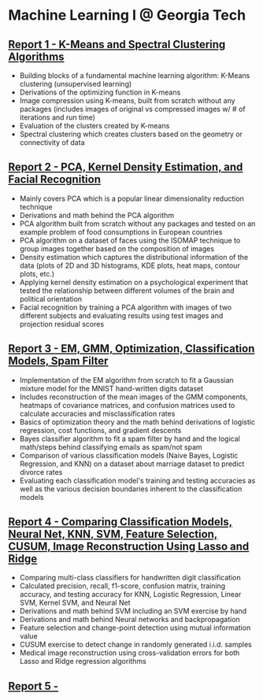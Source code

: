 # Machine Learning I @ Georgia Tech

## [Report 1 - K-Means and Spectral Clustering Algorithms](https://github.com/parthh-patel/Macine-Learning-I/blob/main/1%20-%20K-Means%20and%20Spectral%20Clustering%20Algorithms.pdf)
- Building blocks of a fundamental machine learning algorithm: K-Means clustering (unsupervised learning)
- Derivations of the optimizing function in K-means
- Image compression using K-means, built from scratch without any packages (includes images of original vs compressed images w/ # of iterations and run time)
- Evaluation of the clusters created by K-means
- Spectral clustering which creates clusters based on the geometry or connectivity of data 

## [Report 2 - PCA, Kernel Density Estimation, and Facial Recognition](https://github.com/parthh-patel/Macine-Learning-I/blob/main/2%20-%20PCA%2C%20Kernel%20Density%20Estimation%2C%20and%20Facial%20Recognition.pdf)
- Mainly covers PCA which is a popular linear dimensionality reduction technique 
- Derivations and math behind the PCA algorithm
- PCA algorithm built from scratch without any packages and tested on an example problem of food consumptions in European countries
- PCA algorithm on a dataset of faces using the ISOMAP technique to group images together based on the composition of images
- Density estimation which captures the distributional information of the data (plots of 2D and 3D histograms, KDE plots, heat maps, contour plots, etc.)
- Applying kernel density estimation on a psychological experiment that tested the relationship between different volumes of the brain and political orientation
- Facial recognition by training a PCA algorithm with images of two different subjects and evaluating results using test images and projection residual scores

## [Report 3 - EM, GMM, Optimization, Classification Models, Spam Filter](https://github.com/parthh-patel/Macine-Learning-I/blob/main/3%20-%20EM%2C%20GMM%2C%20Optimization%2C%20Classification%20Models%2C%20Spam%20Filter.pdf)
- Implementation of the EM algorithm from scratch to fit a Gaussian mixture model for the MNIST hand-written digits dataset
- Includes reconstruction of the mean images of the GMM components, heatmaps of covariance matrices, and confusion matrices used to calculate accuracies and misclassification rates
- Basics of optimization theory and the math behind derivations of logistic regression, cost functions, and gradient descents 
- Bayes classifier algorithm to fit a spam filter by hand and the logical math/steps behind classifying emails as spam/not spam
- Comparison of various classification models (Naive Bayes, Logistic Regression, and KNN) on a dataset about marriage dataset to predict divorce rates
- Evaluating each classification model's training and testing accuracies as well as the various decision boundaries inherent to the classification models

## [Report 4 - Comparing Classification Models, Neural Net, KNN, SVM, Feature Selection, CUSUM, Image Reconstruction Using Lasso and Ridge](https://github.com/parthh-patel/Macine-Learning-I/blob/main/4%20-%20Comparing%20Classification%20Models%2C%20Neural%20Net%2C%20KNN%2C%20SVM%2C%20Feature%20Selection%2C%20CUSUM%2C%20Image%20Reconstruction%20Using%20Lasso%20and%20Ridge.pdf)
- Comparing multi-class classifiers for handwritten digit classification
- Calculated precision, recall, f1-score, confusion matrix, training accuracy, and testing accuracy for KNN, Logistic Regression, Linear SVM, Kernel SVM, and Neural Net
- Derivations and math behind SVM including an SVM exercise by hand
- Derivations and math behind Neural networks and backpropagation
- Feature selection and change-point detection using mutual information value
- CUSUM exercise to detect change in randomly generated i.i.d. samples
- Medical image reconstruction using cross-validation errors for both Lasso and Ridge regression algorithms
 
## [Report 5 - ]()
